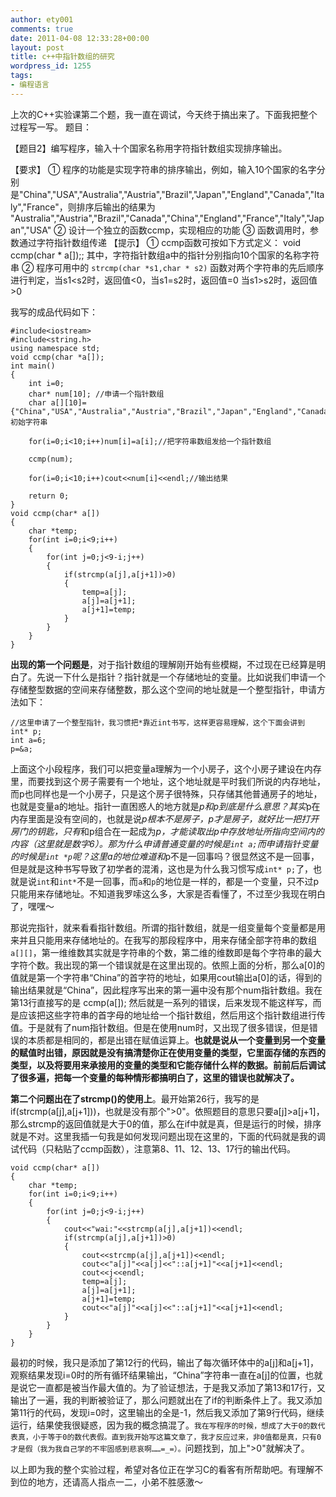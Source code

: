 ```yaml
---
author: ety001
comments: true
date: 2011-04-08 12:33:28+00:00
layout: post
title: c++中指针数组的研究
wordpress_id: 1255
tags:
- 编程语言
---
```


上次的C++实验课第二个题，我一直在调试，今天终于搞出来了。下面我把整个过程写一写。
题目：


【题目2】编写程序，输入十个国家名称用字符指针数组实现排序输出。

【要求】
    ① 程序的功能是实现字符串的排序输出，例如，输入10个国家的名字分别是"China","USA","Australia","Austria","Brazil","Japan","England","Canada","Italy","France"，则排序后输出的结果为
    "Australia","Austria","Brazil","Canada","China","England","France","Italy","Japan","USA"
    ② 设计一个独立的函数ccmp，实现相应的功能
    ③ 函数调用时，参数通过字符指针数组传递
    【提示】
    ① ccmp函数可按如下方式定义：
    void ccmp(char * a[]);;
    其中，字符指针数组a中的指针分别指向10个国家的名称字符串
    ② 程序可用中的 `strcmp(char *s1,char * s2)` 函数对两个字符串的先后顺序进行判定，当s1<s2时，返回值<0，当s1=s2时，返回值=0 当s1>s2时，返回值>0



我写的成品代码如下：

```
#include<iostream>
#include<string.h>
using namespace std;
void ccmp(char *a[]);
int main()
{
	int i=0;
	char* num[10]; //申请一个指针数组
	char a[][10]={"China","USA","Australia","Austria","Brazil","Japan","England","Canada","Italy","France"};//初始字符串

	for(i=0;i<10;i++)num[i]=a[i];//把字符串数组发给一个指针数组

	ccmp(num);

	for(i=0;i<10;i++)cout<<num[i]<<endl;//输出结果

	return 0;
}
void ccmp(char* a[])
{
	char *temp;
	for(int i=0;i<9;i++)
	{
		for(int j=0;j<9-i;j++)
		{
			if(strcmp(a[j],a[j+1])>0)
			{
				temp=a[j];
				a[j]=a[j+1];
				a[j+1]=temp;
			}
		}
	}
}
```

**出现的第一个问题是**，对于指针数组的理解刚开始有些模糊，不过现在已经算是明白了。先说一下什么是指针？指针就是一个存储地址的变量。比如说我们申请一个存储整型数据的空间来存储整数，那么这个空间的地址就是一个整型指针，申请方法如下：

```
//这里申请了一个整型指针，我习惯把*靠近int书写，这样更容易理解，这个下面会讲到
int* p;
int a=6;
p=&a;
```

上面这个小段程序，我们可以把变量a理解为一个小房子，这个小房子建设在内存里，而要找到这个房子需要有一个地址，这个地址就是平时我们所说的内存地址，而p也同样也是一个小房子，只是这个房子很特殊，只存储其他普通房子的地址，也就是变量a的地址。指针一直困惑人的地方就是*p和p到底是什么意思？其实*p在内存里面是没有空间的，也就是说*p根本不是房子，p才是房子，就好比一把打开房门的钥匙，只有*和p组合在一起成为*p，才能读取出p中存放地址所指向空间内的内容（这里就是数字6）。那为什么申请普通变量的时候是`int a;`而申请指针变量的时候是`int *p`呢？这里a的地位难道和*p不是一回事吗？很显然这不是一回事，但是就是这种书写导致了初学者的混淆，这也是为什么我习惯写成`int* p;`了，也就是说`int`和`int*`不是一回事，而`a`和`p`的地位是一样的，都是一个变量，只不过p只能用来存储地址。不知道我罗嗦这么多，大家是否看懂了，不过至少我现在明白了，嘿嘿～

那说完指针，就来看看指针数组。所谓的指针数组，就是一组变量每个变量都是用来并且只能用来存储地址的。在我写的那段程序中，用来存储全部字符串的数组`a[][]`，第一维维数其实就是字符串的个数，第二维的维数即是每个字符串的最大字符个数。我出现的第一个错误就是在这里出现的。依照上面的分析，那么a[0]的值就是第一个字符串“China”的首字符的地址，如果用cout输出a[0]的话，得到的输出结果就是“China”，因此程序写出来的第一遍中没有那个num指针数组。我在第13行直接写的是  ccmp(a[]);  然后就是一系列的错误，后来发现不能这样写，而是应该把这些字符串的首字母的地址给一个指针数组，然后用这个指针数组进行传值。于是就有了num指针数组。但是在使用num时，又出现了很多错误，但是错误的本质都是相同的，都是出错在赋值运算上。**也就是说从一个变量到另一个变量的赋值时出错，原因就是没有搞清楚你正在使用变量的类型，它里面存储的东西的类型，以及将要用来承接用的变量的类型和它能存储什么样的数据。前前后后调试了很多遍，把每一个变量的每种情形都搞明白了，这里的错误也就解决了。**

**第二个问题出在了strcmp()的使用上**。最开始第26行，我写的是if(strcmp(a[j],a[j+1]))，也就是没有那个">0"。依照题目的意思只要a[j]>a[j+1]，那么strcmp的返回值就是大于0的值，那么在if中就是真，但是运行的时候，排序就是不对。这里我插一句我是如何发现问题出现在这里的，下面的代码就是我的调试代码（只粘贴了ccmp函数），注意第8、11、12、13、17行的输出代码。

```
void ccmp(char* a[])
{
	char *temp;
	for(int i=0;i<9;i++)
	{
		for(int j=0;j<9-i;j++)
		{
			cout<<"wai:"<<strcmp(a[j],a[j+1])<<endl;
			if(strcmp(a[j],a[j+1])>0)
			{
				cout<<strcmp(a[j],a[j+1])<<endl;
				cout<<"a[j]"<<a[j]<<"::a[j+1]"<<a[j+1]<<endl;
				cout<<j<<endl;
				temp=a[j];
				a[j]=a[j+1];
				a[j+1]=temp;
				cout<<"a[j]"<<a[j]<<"::a[j+1]"<<a[j+1]<<endl;
			}
		}
	}
}
```

最初的时候，我只是添加了第12行的代码，输出了每次循环体中的a[j]和a[j+1]，观察结果发现i=0时的所有循环结果输出，“China”字符串一直在a[j]的位置，也就是说它一直都是被当作最大值的。为了验证想法，于是我又添加了第13和17行，又输出了一遍，我的判断被验证了，那么问题就出在了if的判断条件上了。我又添加第11行的代码，发现i=0时，这里输出的全是-1，然后我又添加了第9行代码，继续运行，结果使我很疑惑，因为我的概念搞混了。`我在写程序的时候，想成了大于0的数代表真，小于等于0的数代表假。直到我开始写这篇文章了，我才反应过来，非0值都是真，只有0才是假（我为我自己学的不牢固感到悲哀啊……=_=）。`问题找到，加上">0"就解决了。

以上即为我的整个实验过程，希望对各位正在学习C的看客有所帮助吧。有理解不到位的地方，还请高人指点一二，小弟不胜感激～
